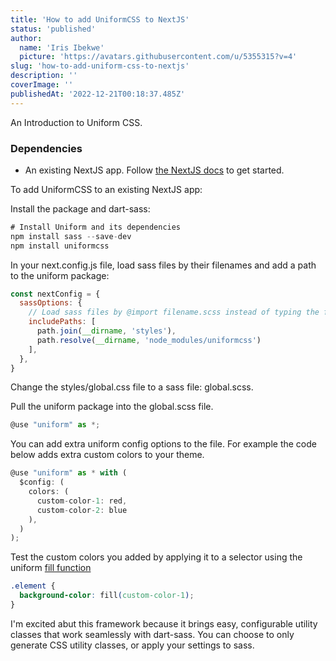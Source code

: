 ```yaml
---
title: 'How to add UniformCSS to NextJS'
status: 'published'
author:
  name: 'Iris Ibekwe'
  picture: 'https://avatars.githubusercontent.com/u/5355315?v=4'
slug: 'how-to-add-uniform-css-to-nextjs'
description: ''
coverImage: ''
publishedAt: '2022-12-21T00:18:37.485Z'
---
```


An Introduction to Uniform CSS.

### Dependencies

- An existing NextJS app. Follow [the NextJS docs](https://nextjs.org/docs/getting-started) to get started.

To add UniformCSS to an existing NextJS app:

Install the package and dart-sass:

```javascript
# Install Uniform and its dependencies 
npm install sass --save-dev
npm install uniformcss
```



In your next.config.js file, load sass files by their filenames and add a path to the uniform package:

```javascript
const nextConfig = {
  sassOptions: {
    // Load sass files by @import filename.scss instead of typing the full paths.
    includePaths: [
      path.join(__dirname, 'styles'),
      path.resolve(__dirname, 'node_modules/uniformcss')
    ],
  },
}
```

Change the styles/global.css file to a sass file: global.scss.

Pull the uniform package into the global.scss file.

```javascript
@use "uniform" as *;
```

You can add extra uniform config options to the file. For example the code below adds extra custom colors to your theme.

```javascript
@use "uniform" as * with (
  $config: (
    colors: (
      custom-color-1: red,
      custom-color-2: blue
    ),
  )
);
```

Test the custom colors you added by applying it to a selector using the uniform [fill function](https://uniformcss.com/docs/api-functions/#fill-functions)

```css
.element {
  background-color: fill(custom-color-1);
}
```



I'm excited abut this framework because it brings easy, configurable utility classes that work seamlessly with dart-sass. You can choose to only generate CSS utility classes, or apply your settings to sass.

